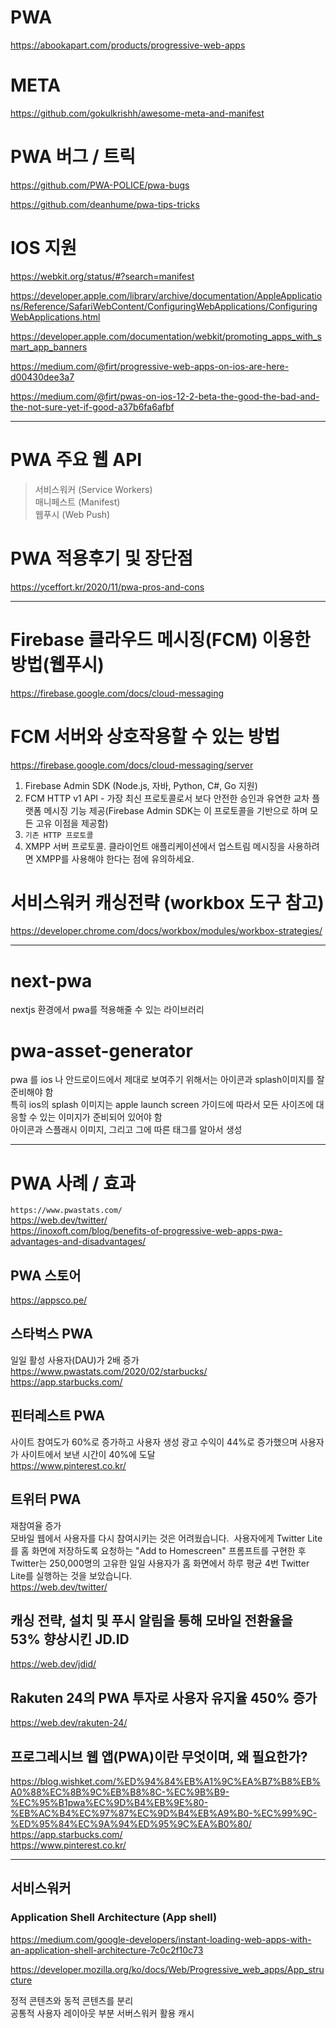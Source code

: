# PWA

https://abookapart.com/products/progressive-web-apps

# META

https://github.com/gokulkrishh/awesome-meta-and-manifest

# PWA 버그 / 트릭

https://github.com/PWA-POLICE/pwa-bugs

https://github.com/deanhume/pwa-tips-tricks

# IOS 지원

https://webkit.org/status/#?search=manifest

https://developer.apple.com/library/archive/documentation/AppleApplications/Reference/SafariWebContent/ConfiguringWebApplications/ConfiguringWebApplications.html

https://developer.apple.com/documentation/webkit/promoting_apps_with_smart_app_banners

https://medium.com/@firt/progressive-web-apps-on-ios-are-here-d00430dee3a7

https://medium.com/@firt/pwas-on-ios-12-2-beta-the-good-the-bad-and-the-not-sure-yet-if-good-a37b6fa6afbf

---

# PWA 주요 웹 API

> 서비스워커 (Service Workers)  
> 매니페스트 (Manifest)  
> 웹푸시 (Web Push)

# PWA 적용후기 및 장단점

https://yceffort.kr/2020/11/pwa-pros-and-cons

---

# Firebase 클라우드 메시징(FCM) 이용한 방법(웹푸시)

https://firebase.google.com/docs/cloud-messaging

# FCM 서버와 상호작용할 수 있는 방법

https://firebase.google.com/docs/cloud-messaging/server

1. Firebase Admin SDK (Node.js, 자바, Python, C#, Go 지원)
2. FCM HTTP v1 API - 가장 최신 프로토콜로서 보다 안전한 승인과 유연한 교차 플랫폼 메시징 기능 제공(Firebase Admin SDK는 이 프로토콜을 기반으로 하며 모든 고유 이점을 제공함)
3. `기존 HTTP 프로토콜`
4. XMPP 서버 프로토콜. 클라이언트 애플리케이션에서 업스트림 메시징을 사용하려면 XMPP를 사용해야 한다는 점에 유의하세요.

# 서비스워커 캐싱전략 (workbox 도구 참고)

https://developer.chrome.com/docs/workbox/modules/workbox-strategies/

---

# next-pwa

nextjs 환경에서 pwa를 적용해줄 수 있는 라이브러리

# pwa-asset-generator

pwa 를 ios 나 안드로이드에서 제대로 보여주기 위해서는 아이콘과 splash이미지를 잘 준비해야 함  
특히 ios의 splash 이미지는 apple launch screen 가이드에 따라서 모든 사이즈에 대응할 수 있는 이미지가 준비되어 있어야 함  
아이콘과 스플래시 이미지, 그리고 그에 따른 태그를 알아서 생성

---

# PWA 사례 / 효과

`https://www.pwastats.com/`  
https://web.dev/twitter/  
https://inoxoft.com/blog/benefits-of-progressive-web-apps-pwa-advantages-and-disadvantages/

## PWA 스토어

https://appsco.pe/

## 스타벅스 PWA

일일 활성 사용자(DAU)가 2배 증가  
https://www.pwastats.com/2020/02/starbucks/  
https://app.starbucks.com/

## 핀터레스트 PWA

사이트 참여도가 60%로 증가하고 사용자 생성 광고 수익이 44%로 증가했으며 사용자가 사이트에서 보낸 시간이 40%에 도달  
https://www.pinterest.co.kr/

## 트위터 PWA

재참여율 증가  
모바일 웹에서 사용자를 다시 참여시키는 것은 어려웠습니다. 
사용자에게 Twitter Lite를 홈 화면에 저장하도록 요청하는 "Add to Homescreen" 프롬프트를 구현한 후  
Twitter는 250,000명의 고유한 일일 사용자가 홈 화면에서 하루 평균 4번 Twitter Lite를 실행하는 것을 보았습니다.  
https://web.dev/twitter/

## 캐싱 전략, 설치 및 푸시 알림을 통해 모바일 전환율을 53% 향상시킨 JD.ID

https://web.dev/jdid/

## Rakuten 24의 PWA 투자로 사용자 유지율 450% 증가

https://web.dev/rakuten-24/

## 프로그레시브 웹 앱(PWA)이란 무엇이며, 왜 필요한가?

https://blog.wishket.com/%ED%94%84%EB%A1%9C%EA%B7%B8%EB%A0%88%EC%8B%9C%EB%B8%8C-%EC%9B%B9-%EC%95%B1pwa%EC%9D%B4%EB%9E%80-%EB%AC%B4%EC%97%87%EC%9D%B4%EB%A9%B0-%EC%99%9C-%ED%95%84%EC%9A%94%ED%95%9C%EA%B0%80/  
https://app.starbucks.com/  
https://www.pinterest.co.kr/

---

## 서비스워커

### Application Shell Architecture (App shell)

https://medium.com/google-developers/instant-loading-web-apps-with-an-application-shell-architecture-7c0c2f10c73

https://developer.mozilla.org/ko/docs/Web/Progressive_web_apps/App_structure

정적 콘텐츠와 동적 콘텐츠를 분리  
공통적 사용자 레이아웃 부분 서버스워커 활용 캐시
